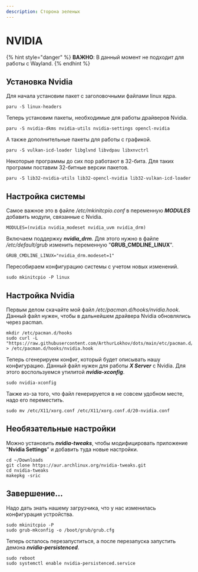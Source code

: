 ```yaml
---
description: Сторона зеленых
---
```


# NVIDIA

{% hint style="danger" %}
**ВАЖНО**: В данный момент не подходит для работы с Wayland.&#x20;
{% endhint %}

## Установка Nvidia

Для начала установим пакет с заголовочными файлами linux ядра.

```shell
paru -S linux-headers
```

Теперь установим пакеты, необходимые для работы драйверов Nvidia.

```shell
paru -S nvidia-dkms nvidia-utils nvidia-settings opencl-nvidia
```

А также дополнительные пакеты для работы с графикой.

```shell
paru -S vulkan-icd-loader libglvnd libvdpau libxnvctrl
```

Некоторые программы до сих пор работают в 32-бита. Для таких программ поставим 32-битные версии пакетов.

```shell
paru -S lib32-nvidia-utils lib32-opencl-nvidia lib32-vulkan-icd-loader
```

## Настройка системы

Самое важное это в файле _/etc/mkinitcpio.conf_ в переменную _**MODULES**_ добавить модули, связанные с Nvidia.

```shell
MODULES=(nvidia nvidia_modeset nvidia_uvm nvidia_drm)
```

Включаем поддержку _**nvidia\_drm**_. Для этого нужно в файле _/etc/default/grub_ изменить переменную "**GRUB\_CMDLINE\_LINUX**".&#x20;

```shell
GRUB_CMDLINE_LINUX="nvidia_drm.modeset=1"
```

Пересобираем конфигурацию системы с учетом новых изменений.

```shell
sudo mkinitcpio -P linux
```

## Настройка Nvidia

Первым делом скачайте мой файл _/etc/pacman.d/hooks/nvidia.hook_. Данный файл нужен, чтобы в дальнейшем драйвера Nvidia обновлялись через pacman.&#x20;

```shell
mkdir /etc/pacman.d/hooks
sudo curl -L "https://raw.githubusercontent.com/ArthurLokhov/dots/main/etc/pacman.d/hooks/nvidia.hook" > /etc/pacman.d/hooks/nvidia.hook
```

Теперь сгенерируем конфиг, который будет описывать нашу конфигурацию. Данный файл нужен для работы _**X Server**_ с Nvidia. Для этого воспользуемся утилитой _**nvidia-xconfig**_.&#x20;

```shell
sudo nvidia-xconfig
```

Также из-за того, что файл генерируется в не совсем удобном месте, надо его переместить.

```shell
sudo mv /etc/X11/xorg.conf /etc/X11/xorg.conf.d/20-nvidia.conf
```

## Необязательные настройки

Можно установить _**nvidia-tweaks**_, чтобы модифицировать приложение "**Nvidia Settings**" и добавить туда новые настройки.

```shell
cd ~/Downloads
git clone https://aur.archlinux.org/nvidia-tweaks.git
cd nvidia-tweaks
makepkg -sric
```

## Завершение...

Надо дать знать нашему загрузчика, что у нас изменилась конфигурация устройства.

```shell
sudo mkinitcpio -P
sudo grub-mkconfig -o /boot/grub/grub.cfg
```

Теперь осталось перезапуститься, а после перезапуска запустить демона _**nvidia-persistenced**_.

```shell
sudo reboot
sudo systemctl enable nvidia-persistenced.service
```
